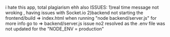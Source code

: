 i hate this app, total plagiarism ehh
also
ISSUES:
1)real time message not wroking , having issues with Socket.io
2)backend not starting the frontend/build => index.html when running  "node  backend/server.js"  for more info go to => backend/server.js
issue no2 resolved as the .env file was not updated for the "NODE_ENV = production"
